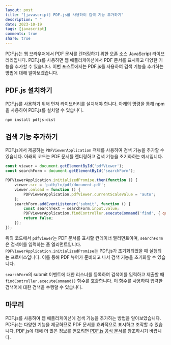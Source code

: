 ```yaml
---
layout: post
title: "[javascript] PDF.js를 사용하여 검색 기능 추가하기"
description: " "
date: 2023-10-19
tags: [javascript]
comments: true
share: true
---
```


PDF.js는 웹 브라우저에서 PDF 문서를 렌더링하기 위한 오픈 소스 JavaScript 라이브러리입니다. PDF.js를 사용하면 웹 애플리케이션에서 PDF 문서를 표시하고 다양한 기능을 추가할 수 있습니다. 이번 포스트에서는 PDF.js를 사용하여 검색 기능을 추가하는 방법에 대해 알아보겠습니다.

## PDF.js 설치하기
PDF.js를 사용하기 위해 먼저 라이브러리를 설치해야 합니다. 아래의 명령을 통해 npm을 사용하여 PDF.js를 설치할 수 있습니다.

```bash
npm install pdfjs-dist
```

## 검색 기능 추가하기
PDF.js에서 제공하는 `PDFViewerApplication` 객체를 사용하여 검색 기능을 추가할 수 있습니다. 아래의 코드는 PDF 문서를 렌더링하고 검색 기능을 초기화하는 예시입니다.

```javascript
const viewer = document.getElementById('pdfViewer');
const searchForm = document.getElementById('searchForm');

PDFViewerApplication.initializedPromise.then(function () {
    viewer.src = 'path/to/pdf/document.pdf';
    viewer.onload = function () {
        PDFViewerApplication.pdfViewer.currentScaleValue = 'auto';
    };
    searchForm.addEventListener('submit', function () {
        const searchText = searchForm.input.value;
        PDFViewerApplication.findController.executeCommand('find', { query: searchText });
        return false;
    });
});
```

위의 코드에서 `pdfViewer`는 PDF 문서를 표시할 컨테이너 엘리먼트이며, `searchForm`은 검색어를 입력하는 폼 엘리먼트입니다. `PDFViewerApplication.initializedPromise`는 PDF.js가 초기화되었을 때 실행되는 프로미스입니다. 이를 통해 PDF 뷰어가 준비되고 나서 검색 기능을 초기화할 수 있습니다.

`searchForm`의 submit 이벤트에 대한 리스너를 등록하여 검색어를 입력하고 제출할 때 `findController.executeCommand()` 함수를 호출합니다. 이 함수를 사용하여 입력한 검색어에 대한 검색을 수행할 수 있습니다.

## 마무리
PDF.js를 사용하여 웹 애플리케이션에 검색 기능을 추가하는 방법을 알아보았습니다. PDF.js는 다양한 기능을 제공하므로 PDF 문서를 효과적으로 표시하고 조작할 수 있습니다. PDF.js에 대해 더 많은 정보를 얻으려면 [PDF.js 공식 문서](https://mozilla.github.io/pdf.js/)를 참조하시기 바랍니다.